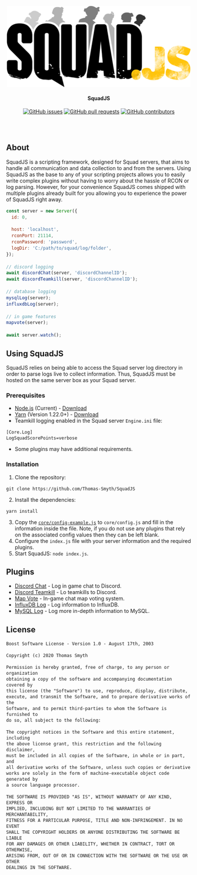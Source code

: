 <div align="center">

<img src="assets/squadjs-logo.png" alt="Logo" width="500"/>

#### SquadJS

[![GitHub issues](https://img.shields.io/github/issues/Thomas-Smyth/SquadJS.svg?style=flat-square)](https://github.com/Thomas-Smyth/SquadJS/issues)
[![GitHub pull requests](https://img.shields.io/github/issues-pr-raw/Thomas-Smyth/SquadJS.svg?style=flat-square)](https://github.com/Thomas-Smyth/SquadJS/pulls)
[![GitHub contributors](https://img.shields.io/github/contributors/Thomas-Smyth/SquadJS.svg?style=flat-square)](https://github.com/Thomas-Smyth/SquadJS/graphs/contributors)

<br><br>
</div>

## About
SquadJS is a scripting framework, designed for Squad servers, that aims to handle all communication and data collection to and from the servers. Using SquadJS as the base to any of your scripting projects allows you to easily write complex plugins without having to worry about the hassle of RCON or log parsing. However, for your convenience SquadJS comes shipped with multiple plugins already built for you allowing you to experience the power of SquadJS right away.

```js
const server = new Server({
  id: 0,

  host: 'localhost',
  rconPort: 21114,
  rconPassword: 'password',
  logDir: 'C:/path/to/squad/log/folder',
});

// discord logging
await discordChat(server, 'discordChannelID');
await discordTeamkill(server, 'discordChannelID');

// database logging
mysqlLog(server);
influxdbLog(server);

// in game features
mapvote(server);

await server.watch();
```

## Using SquadJS
SquadJS relies on being able to access the Squad server log directory in order to parse logs live to collect information. Thus, SquadJS must be hosted on the same server box as your Squad server.

### Prerequisites
 * [Node.js](https://nodejs.org/en/) (Current) - [Download](https://nodejs.org/en/)
 * [Yarn](https://yarnpkg.com/) (Version 1.22.0+) - [Download](https://classic.yarnpkg.com/en/docs/install)
 * Teamkill logging enabled in the Squad server `Engine.ini` file:
```
[Core.Log]
LogSquadScorePoints=verbose
```
 * Some plugins may have additional requirements.
 
### Installation
1. Clone the repository:
```
git clone https://github.com/Thomas-Smyth/SquadJS
```
2. Install the dependencies:
```
yarn install
```
3. Copy the [`core/config-example.js`](https://github.com/Thomas-Smyth/SquadJS/blob/master/core/config-example.js) to `core/config.js` and fill in the information inside the file. Note, if you do not use any plugins that rely on the associated config values then they can be left blank.
4. Configure the `index.js` file with your server information and the required plugins.
5. Start SquadJS: `node index.js`.

## Plugins
 * [Discord Chat](https://github.com/Thomas-Smyth/SquadJS/tree/master/plugins/discord-chat) - Log in game chat to Discord.
 * [Discord Teamkill](https://github.com/Thomas-Smyth/SquadJS/tree/master/plugins/discord-teamkill) - Lo teamkills to Discord.
 * [Map Vote](https://github.com/Thomas-Smyth/SquadJS/tree/master/plugins/mapvote) - In-game chat map voting system.
 * [InfluxDB Log](https://github.com/Thomas-Smyth/SquadJS/tree/master/plugins/influxdb-log) - Log information to InfluxDB.
 * [MySQL Log](https://github.com/Thomas-Smyth/SquadJS/tree/master/plugins/mysql-log) - Log more in-depth information to MySQL.
 
 ## License
 ```
 Boost Software License - Version 1.0 - August 17th, 2003

Copyright (c) 2020 Thomas Smyth

Permission is hereby granted, free of charge, to any person or organization
obtaining a copy of the software and accompanying documentation covered by
this license (the "Software") to use, reproduce, display, distribute,
execute, and transmit the Software, and to prepare derivative works of the
Software, and to permit third-parties to whom the Software is furnished to
do so, all subject to the following:

The copyright notices in the Software and this entire statement, including
the above license grant, this restriction and the following disclaimer,
must be included in all copies of the Software, in whole or in part, and
all derivative works of the Software, unless such copies or derivative
works are solely in the form of machine-executable object code generated by
a source language processor.

THE SOFTWARE IS PROVIDED "AS IS", WITHOUT WARRANTY OF ANY KIND, EXPRESS OR
IMPLIED, INCLUDING BUT NOT LIMITED TO THE WARRANTIES OF MERCHANTABILITY,
FITNESS FOR A PARTICULAR PURPOSE, TITLE AND NON-INFRINGEMENT. IN NO EVENT
SHALL THE COPYRIGHT HOLDERS OR ANYONE DISTRIBUTING THE SOFTWARE BE LIABLE
FOR ANY DAMAGES OR OTHER LIABILITY, WHETHER IN CONTRACT, TORT OR OTHERWISE,
ARISING FROM, OUT OF OR IN CONNECTION WITH THE SOFTWARE OR THE USE OR OTHER
DEALINGS IN THE SOFTWARE.
```
